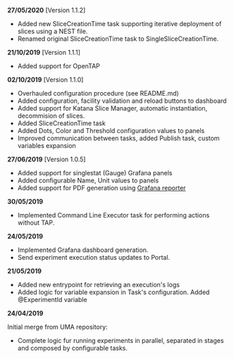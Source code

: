 **27/05/2020** [Version 1.1.2]

 - Added new SliceCreationTime task supporting iterative deployment of slices using a NEST file.
 - Renamed original SliceCreationTime task to SingleSliceCreationTime.

**21/10/2019** [Version 1.1.1]

 - Added support for OpenTAP

**02/10/2019** [Version 1.1.0]
 
 - Overhauled configuration procedure (see README.md)
 - Added configuration, facility validation and reload buttons to dashboard 
 - Added support for Katana Slice Manager, automatic instantiation, decommision of slices.
 - Added SliceCreationTime task
 - Added Dots, Color and Threshold configuration values to panels
 - Improved communication between tasks, added Publish task, custom variables expansion

**27/06/2019** [Version 1.0.5]

 - Added support for singlestat (Gauge) Grafana panels
 - Added configurable Name, Unit values to panels
 - Added support for PDF generation using [Grafana reporter](https://github.com/IzakMarais/reporter)

**30/05/2019**

 - Implemented Command Line Executor task for performing actions without TAP. 

**24/05/2019**

 - Implemented Grafana dashboard generation.
 - Send experiment execution status updates to Portal.

**21/05/2019**

 - Added new entrypoint for retrieving an execution's logs
 - Added logic for variable expansion in Task's configuration. Added @ExperimentId variable

**24/04/2019**

Initial merge from UMA repository:
 - Complete logic fur running experiments in parallel, separated in stages and composed by configurable tasks.
 